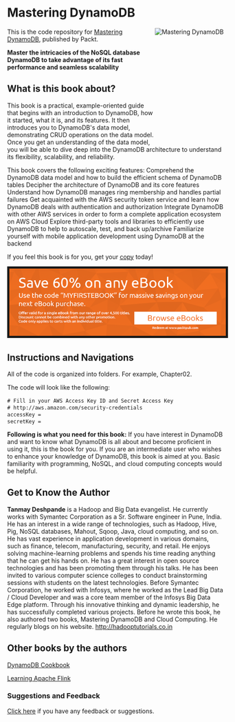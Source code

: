 # Mastering DynamoDB

<a href="https://www.packtpub.com/big-data-and-business-intelligence/mastering-dynamodb?utm_source=github&utm_medium=repository&utm_campaign=9781783551958 "><img src="https://d1ldz4te4covpm.cloudfront.net/sites/default/files/imagecache/ppv4_main_book_cover/1958OT_cov_0.jpg" alt="Mastering DynamoDB" height="256px" align="right"></a>

This is the code repository for [Mastering DynamoDB](https://www.packtpub.com/big-data-and-business-intelligence/mastering-dynamodb?utm_source=github&utm_medium=repository&utm_campaign=9781783551958 ), published by Packt.

**Master the intricacies of the NoSQL database DynamoDB to take advantage of its fast performance and seamless scalability**

## What is this book about?
This book is a practical, example-oriented guide that begins with an introduction to DynamoDB, how it started, what it is, and its features. It then introduces you to DynamoDB's data model, demonstrating CRUD operations on the data model. Once you get an understanding of the data model, you will be able to dive deep into the DynamoDB architecture to understand its flexibility, scalability, and reliability.

This book covers the following exciting features:
Comprehend the DynamoDB data model and how to build the efficient schema of DynamoDB tables 
Decipher the architecture of DynamoDB and its core features 
Understand how DynamoDB manages ring membership and handles partial failures 
Get acquainted with the AWS security token service and learn how DynamoDB deals with authentication and authorization 
Integrate DynamoDB with other AWS services in order to form a complete application ecosystem on AWS Cloud 
Explore third-party tools and libraries to efficiently use DynamoDB to help to autoscale, test, and back up/archive 
Familiarize yourself with mobile application development using DynamoDB at the backend 

If you feel this book is for you, get your [copy](https://www.amazon.com/dp/178355195X) today!

<a href="https://www.packtpub.com/?utm_source=github&utm_medium=banner&utm_campaign=GitHubBanner"><img src="https://raw.githubusercontent.com/PacktPublishing/GitHub/master/GitHub.png" 
alt="https://www.packtpub.com/" border="5" /></a>

## Instructions and Navigations
All of the code is organized into folders. For example, Chapter02.

The code will look like the following:
```
# Fill in your AWS Access Key ID and Secret Access Key
# http://aws.amazon.com/security-credentials
accessKey = 
secretKey = 
```

**Following is what you need for this book:**
If you have interest in DynamoDB and want to know what DynamoDB is all about and become proficient in using it, this is the book for you. If you are an intermediate user who wishes to enhance your knowledge of DynamoDB, this book is aimed at you. Basic familiarity with programming, NoSQL, and cloud computing concepts would be helpful.


## Get to Know the Author
**Tanmay Deshpande**
 is a Hadoop and Big Data evangelist. He currently works with Symantec Corporation as a Sr. Software engineer in Pune, India. He has an interest in a wide range of technologies, such as Hadoop, Hive, Pig, NoSQL databases, Mahout, Sqoop, Java, cloud computing, and so on. He has vast experience in application development in various domains, such as finance, telecom, manufacturing, security, and retail. He enjoys solving machine-learning problems and spends his time reading anything that he can get his hands on. He has a great interest in open source technologies and has been promoting them through his talks. He has been invited to various computer science colleges to conduct brainstorming sessions with students on the latest technologies.
Before Symantec Corporation, he worked with Infosys, where he worked as the Lead Big Data / Cloud Developer and was a core team member of the Infosys Big Data Edge platform. Through his innovative thinking and dynamic leadership, he has successfully completed various projects.
Before he wrote this book, he also authored two books, Mastering DynamoDB and Cloud Computing. He regularly blogs on his website. http://hadooptutorials.co.in


## Other books by the authors
[DynamoDB Cookbook](https://www.packtpub.com/big-data-and-business-intelligence/dynamodb-cookbook?utm_source=github&utm_medium=repository&utm_campaign=9781784393755 )

[Learning Apache Flink](https://www.packtpub.com/big-data-and-business-intelligence/learning-apache-flink?utm_source=github&utm_medium=repository&utm_campaign=9781786466228 )

[](https://www.packtpub.com/big-data-and-business-intelligence/hadoop-data-processing-and-modelling?utm_source=github&utm_medium=repository&utm_campaign=)


### Suggestions and Feedback
[Click here](https://docs.google.com/forms/d/e/1FAIpQLSdy7dATC6QmEL81FIUuymZ0Wy9vH1jHkvpY57OiMeKGqib_Ow/viewform) if you have any feedback or suggestions.


